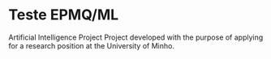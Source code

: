 # Teste EPMQ/ML
Artificial Intelligence Project
Project developed with the purpose of applying for a research position at the University of Minho.
